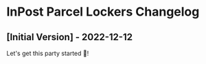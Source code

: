 # InPost Parcel Lockers Changelog

## [Initial Version] - 2022-12-12

Let's get this party started 🥳!